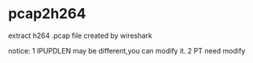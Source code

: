 # pcap2h264
extract h264 .pcap file created by wireshark 

notice:
1 IPUPDLEN may be different,you can modify it.
2 PT need modify
